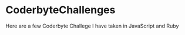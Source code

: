 CoderbyteChallenges
=================

Here are a few Coderbyte Challege I have taken in JavaScript and Ruby
